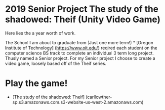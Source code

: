 # 2019 Senior Project The study of the shadowed: Theif  (Unity Video Game)
Here lies the a year worth of work.

The School I am about to graduate from (Just one more term!) * [Oregon Institute of Technology] (https://www.oit.edu/) reqired each student on the computer science BS track to complete an individual 3 term long project. Thusly named a Senior project.
For my Senior project I choose to create a video game, loosely based off of the Theif series.


# Play the game!
* [The study of the shadowed: Theif] (carllowther-sp.s3.amazonaws.com.s3-website-us-west-2.amazonaws.com)